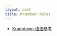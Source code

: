 ```yaml
---
layout: post
title: Kramdown Rules
---
```



  
* [Kramdown 语法参考](https://kramdown.gettalong.org/quickref.html) 
